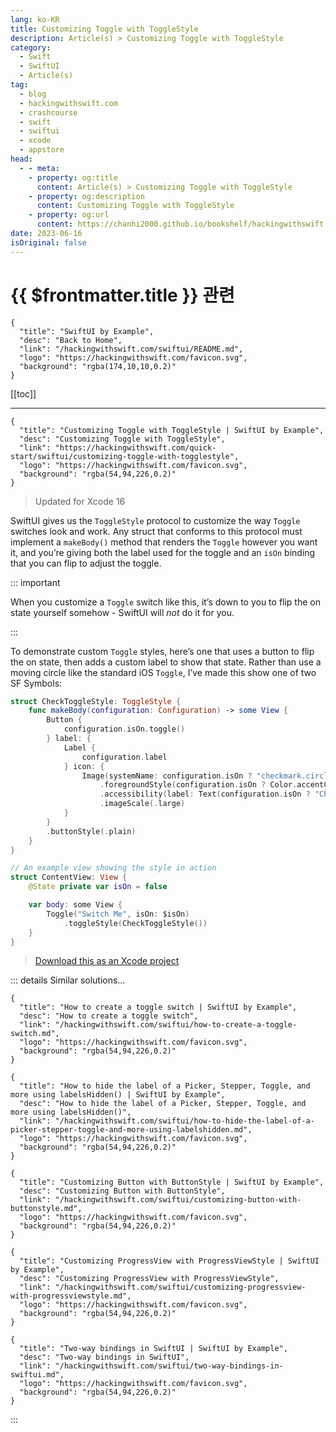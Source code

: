 ```yaml
---
lang: ko-KR
title: Customizing Toggle with ToggleStyle
description: Article(s) > Customizing Toggle with ToggleStyle
category:
  - Swift
  - SwiftUI
  - Article(s)
tag: 
  - blog
  - hackingwithswift.com
  - crashcourse
  - swift
  - swiftui
  - xcode
  - appstore
head:
  - - meta:
    - property: og:title
      content: Article(s) > Customizing Toggle with ToggleStyle
    - property: og:description
      content: Customizing Toggle with ToggleStyle
    - property: og:url
      content: https://chanhi2000.github.io/bookshelf/hackingwithswift.com/swiftui/customizing-toggle-with-togglestyle.html
date: 2023-06-16
isOriginal: false
---
```


# {{ $frontmatter.title }} 관련

```component VPCard
{
  "title": "SwiftUI by Example",
  "desc": "Back to Home",
  "link": "/hackingwithswift.com/swiftui/README.md",
  "logo": "https://hackingwithswift.com/favicon.svg",
  "background": "rgba(174,10,10,0.2)"
}
```

[[toc]]

---

```component VPCard
{
  "title": "Customizing Toggle with ToggleStyle | SwiftUI by Example",
  "desc": "Customizing Toggle with ToggleStyle",
  "link": "https://hackingwithswift.com/quick-start/swiftui/customizing-toggle-with-togglestyle",
  "logo": "https://hackingwithswift.com/favicon.svg",
  "background": "rgba(54,94,226,0.2)"
}
```

> Updated for Xcode 16

SwiftUI gives us the `ToggleStyle` protocol to customize the way `Toggle` switches look and work. Any struct that conforms to this protocol must implement a `makeBody()` method that renders the `Toggle` however you want it, and you’re giving both the label used for the toggle and an `isOn` binding that you can flip to adjust the toggle.

::: important

When you customize a `Toggle` switch like this, it’s down to you to flip the on state yourself somehow - SwiftUI will *not* do it for you.

:::

To demonstrate custom `Toggle` styles, here’s one that uses a button to flip the on state, then adds a custom label to show that state. Rather than use a moving circle like the standard iOS `Toggle`, I’ve made this show one of two SF Symbols:

```swift
struct CheckToggleStyle: ToggleStyle {
    func makeBody(configuration: Configuration) -> some View {
        Button {
            configuration.isOn.toggle()
        } label: {
            Label {
                configuration.label
            } icon: {
                Image(systemName: configuration.isOn ? "checkmark.circle.fill" : "circle")
                    .foregroundStyle(configuration.isOn ? Color.accentColor : .secondary)
                    .accessibility(label: Text(configuration.isOn ? "Checked" : "Unchecked"))
                    .imageScale(.large)
            }
        }
        .buttonStyle(.plain)
    }
}

// An example view showing the style in action
struct ContentView: View {
    @State private var isOn = false

    var body: some View {
        Toggle("Switch Me", isOn: $isOn)
            .toggleStyle(CheckToggleStyle())
    }
}
```

> [<FontIcon icon="fas fa-file-zipper"/>Download this as an Xcode project](https://hackingwithswift.com/files/projects/swiftui/customizing-toggle-with-togglestyle-1.zip)

<VidStack src="https://hackingwithswift.com/img/books/quick-start/swiftui/customizing-toggle-with-togglestyle-1~dark.mp4" />

::: details Similar solutions…

```component VPCard
{
  "title": "How to create a toggle switch | SwiftUI by Example",
  "desc": "How to create a toggle switch",
  "link": "/hackingwithswift.com/swiftui/how-to-create-a-toggle-switch.md",
  "logo": "https://hackingwithswift.com/favicon.svg",
  "background": "rgba(54,94,226,0.2)"
}
```

```component VPCard
{
  "title": "How to hide the label of a Picker, Stepper, Toggle, and more using labelsHidden() | SwiftUI by Example",
  "desc": "How to hide the label of a Picker, Stepper, Toggle, and more using labelsHidden()",
  "link": "/hackingwithswift.com/swiftui/how-to-hide-the-label-of-a-picker-stepper-toggle-and-more-using-labelshidden.md",
  "logo": "https://hackingwithswift.com/favicon.svg",
  "background": "rgba(54,94,226,0.2)"
}
```

```component VPCard
{
  "title": "Customizing Button with ButtonStyle | SwiftUI by Example",
  "desc": "Customizing Button with ButtonStyle",
  "link": "/hackingwithswift.com/swiftui/customizing-button-with-buttonstyle.md",
  "logo": "https://hackingwithswift.com/favicon.svg",
  "background": "rgba(54,94,226,0.2)"
}
```

```component VPCard
{
  "title": "Customizing ProgressView with ProgressViewStyle | SwiftUI by Example",
  "desc": "Customizing ProgressView with ProgressViewStyle",
  "link": "/hackingwithswift.com/swiftui/customizing-progressview-with-progressviewstyle.md",
  "logo": "https://hackingwithswift.com/favicon.svg",
  "background": "rgba(54,94,226,0.2)"
}
```

```component VPCard
{
  "title": "Two-way bindings in SwiftUI | SwiftUI by Example",
  "desc": "Two-way bindings in SwiftUI",
  "link": "/hackingwithswift.com/swiftui/two-way-bindings-in-swiftui.md",
  "logo": "https://hackingwithswift.com/favicon.svg",
  "background": "rgba(54,94,226,0.2)"
}
```

:::

